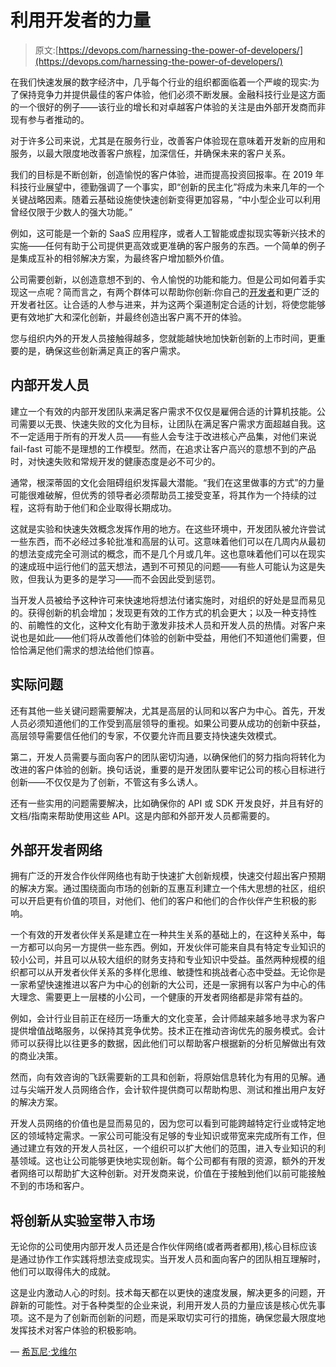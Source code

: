 # 利用开发者的力量

> 原文:[https://devops.com/harnessing-the-power-of-developers/](https://devops.com/harnessing-the-power-of-developers/)

在我们快速发展的数字经济中，几乎每个行业的组织都面临着一个严峻的现实:为了保持竞争力并提供最佳的客户体验，他们必须不断发展。金融科技行业是这方面的一个很好的例子——该行业的增长和对卓越客户体验的关注是由外部开发商而非现有参与者推动的。

对于许多公司来说，尤其是在服务行业，改善客户体验现在意味着开发新的应用和服务，以最大限度地改善客户旅程，加深信任，并确保未来的客户关系。

我们的目标是不断创新，创造愉悦的客户体验，进而提高投资回报率。在 2019 年科技行业展望中，德勤强调了一个事实，即“创新的民主化”将成为未来几年的一个关键战略因素。随着云基础设施使快速创新变得更加容易，“中小型企业可以利用曾经仅限于少数人的强大功能。”

例如，这可能是一个新的 SaaS 应用程序，或者人工智能或虚拟现实等新兴技术的实施——任何有助于公司提供更高效或更准确的客户服务的东西。一个简单的例子是集成互补的相邻解决方案，为最终客户增加额外价值。

公司需要创新，以创造意想不到的、令人愉悦的功能和能力。但是公司如何着手实现这一点呢？简而言之，有两个群体可以帮助你创新:你自己的[开发者](https://devops.com/critical-skills-developers-need-to-avoid-getting-left-behind/)和更广泛的开发者社区。让合适的人参与进来，并为这两个渠道制定合适的计划，将使您能够更有效地扩大和深化创新，并最终创造出客户离不开的体验。

您与组织内外的开发人员接触得越多，您就能越快地加快新创新的上市时间，更重要的是，确保这些创新满足真正的客户需求。

## 内部开发人员

建立一个有效的内部开发团队来满足客户需求不仅仅是雇佣合适的计算机技能。公司需要以无畏、快速失败的文化为目标，让团队在满足客户需求方面超越自我。这不一定适用于所有的开发人员——有些人会专注于改进核心产品集，对他们来说 fail-fast 可能不是理想的工作模型。然而，在追求让客户高兴的意想不到的产品时，对快速失败和常规开发的健康态度是必不可少的。

通常，根深蒂固的文化会阻碍组织发挥最大潜能。“我们在这里做事的方式”的力量可能很难破解，但优秀的领导者必须帮助员工接受变革，将其作为一个持续的过程，这将有助于他们和企业取得长期成功。

这就是实验和快速失效概念发挥作用的地方。在这些环境中，开发团队被允许尝试一些东西，而不必经过多轮批准和高层的认可。这意味着他们可以在几周内从最初的想法变成完全可测试的概念，而不是几个月或几年。这也意味着他们可以在现实的速成班中运行他们的蓝天想法，遇到不可预见的问题——有些人可能认为这是失败，但我认为更多的是学习——而不会因此受到惩罚。

当开发人员被给予这种许可来快速地将想法付诸实施时，对组织的好处是显而易见的。获得创新的机会增加；发现更有效的工作方式的机会更大；以及一种支持性的、前瞻性的文化，这种文化有助于激发非技术人员和开发人员的热情。对客户来说也是如此——他们将从改善他们体验的创新中受益，用他们不知道他们需要，但恰恰满足他们需求的想法给他们惊喜。

## 实际问题

还有其他一些关键问题需要解决，尤其是高层的认同和以客户为中心。首先，开发人员必须知道他们的工作受到高层领导的重视。如果公司要从成功的创新中获益，高层领导需要信任他们的专家，不仅要允许而且要支持快速失效模式。

第二，开发人员需要与面向客户的团队密切沟通，以确保他们的努力指向将转化为改进的客户体验的创新。换句话说，重要的是开发团队要牢记公司的核心目标进行创新——不仅仅是为了创新，不管这有多么诱人。

还有一些实用的问题需要解决，比如确保你的 API 或 SDK 开发良好，并且有好的文档/指南来帮助使用这些 API。这是内部和外部开发人员都需要的。

## 外部开发者网络

拥有广泛的开发合作伙伴网络也有助于快速扩大创新规模，快速交付超出客户预期的解决方案。通过围绕面向市场的创新的互惠互利建立一个伟大思想的社区，组织可以开启更有价值的项目，对他们、他们的客户和他们的合作伙伴产生积极的影响。

一个有效的开发者伙伴关系是建立在一种共生关系的基础上的，在这种关系中，每一方都可以向另一方提供一些东西。例如，开发伙伴可能来自具有特定专业知识的较小公司，并且可以从较大组织的财务支持和专业知识中受益。虽然两种规模的组织都可以从开发者伙伴关系的多样化思维、敏捷性和挑战者心态中受益。无论你是一家希望快速推进以客户为中心的创新的大公司，还是一家拥有以客户为中心的伟大理念、需要更上一层楼的小公司，一个健康的开发者网络都是非常有益的。

例如，会计行业目前正在经历一场重大的文化变革，会计师越来越多地寻求为客户提供增值战略服务，以保持其竞争优势。技术正在推动咨询优先的服务模式。会计师可以获得比以往更多的数据，因此他们可以帮助客户根据新的分析见解做出有效的商业决策。

然而，向有效咨询的飞跃需要新的工具和创新，将原始信息转化为有用的见解。通过与尖端开发人员网络合作，会计软件提供商可以帮助构思、测试和推出用户友好的解决方案。

开发人员网络的价值也是显而易见的，因为您可以看到可能跨越特定行业或特定地区的领域特定需求。一家公司可能没有足够的专业知识或带宽来完成所有工作，但通过建立有效的开发人员社区，一个组织可以扩大他们的范围，进入专业知识的利基领域。这也让公司能够更快地实现创新。每个公司都有有限的资源，额外的开发者网络可以帮助扩大这种创新。对开发商来说，价值在于接触到他们以前可能接触不到的市场和客户。

## 将创新从实验室带入市场

无论你的公司使用内部开发人员还是合作伙伴网络(或者两者都用),核心目标应该是通过协作工作实践将想法变成现实。当开发人员和面向客户的团队相互理解时，他们可以取得伟大的成就。

这是业内激动人心的时刻。技术每天都在以更快的速度发展，解决更多的问题，开辟新的可能性。对于各种类型的企业来说，利用开发人员的力量应该是核心优先事项。这不是为了创新而创新的问题，而是采取切实可行的措施，确保您最大限度地发挥技术对客户体验的积极影响。

— [希瓦尼·戈维尔](https://devops.com/author/shivani-govil/)